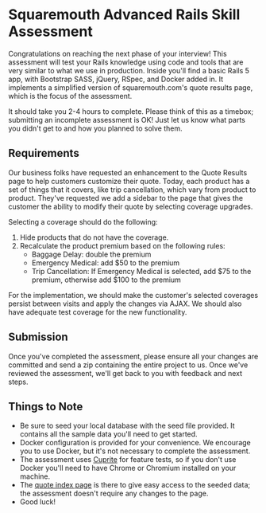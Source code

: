 # Squaremouth Advanced Rails Skill Assessment

Congratulations on reaching the next phase of your interview! This assessment will test your Rails knowledge using code and tools that are very similar to what we use in production. Inside you'll find a basic Rails 5 app, with Bootstrap SASS, jQuery, RSpec, and Docker added in. It implements a simplified version of squaremouth.com's quote results page, which is the focus of the assessment.

It should take you 2-4 hours to complete. Please think of this as a timebox; submitting an incomplete assessment is OK! Just let us know what parts you didn't get to and how you planned to solve them.

## Requirements
Our business folks have requested an enhancement to the Quote Results page to help customers customize their quote. Today, each product has a set of things that it covers, like trip cancellation, which vary from product to product. They've requested we add a sidebar to the page that gives the customer the ability to modify their quote by selecting coverage upgrades.

Selecting a coverage should do the following:
1. Hide products that do not have the coverage.
2. Recalculate the product premium based on the following rules:
    * Baggage Delay: double the premium
    * Emergency Medical: add $50 to the premium
    * Trip Cancellation: If Emergency Medical is selected, add $75 to the premium, otherwise add $100 to the premium

For the implementation, we should make the customer's selected coverages persist between visits and apply the changes via AJAX. We should also have adequate test coverage for the new functionality.

## Submission
Once you've completed the assessment, please ensure all your changes are committed and send a zip containing the entire project to us. Once we've reviewed the assessment, we'll get back to you with feedback and next steps.

## Things to Note
* Be sure to seed your local database with the seed file provided. It contains all the sample data you'll need to get started.
* Docker configuration is provided for your convenience. We encourage you to use Docker, but it's not necessary to complete the assessment.
* The assessment uses [Cuprite](https://github.com/rubycdp/cuprite) for feature tests, so if you don't use Docker you'll need to have Chrome or Chromium installed on your machine.
* The [quote index page](http://localhost:3000/quotes) is there to give easy access to the seeded data; the assessment doesn't require any changes to the page.
* Good luck!
